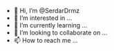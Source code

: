 - 👋 Hi, I’m @SerdarDrmz
- 👀 I’m interested in ...
- 🌱 I’m currently learning ...
- 💞️ I’m looking to collaborate on ...
- 📫 How to reach me ...

<!---
SerdarDrmz/SerdarDrmz is a ✨ special ✨ repository because its `README.md` (this file) appears on your GitHub profile.
You can click the Preview link to take a look at your changes.
--->
